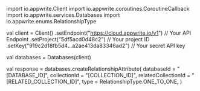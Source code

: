 import io.appwrite.Client
import io.appwrite.coroutines.CoroutineCallback
import io.appwrite.services.Databases
import io.appwrite.enums.RelationshipType

val client = Client()
    .setEndpoint("https://cloud.appwrite.io/v1") // Your API Endpoint
    .setProject("5df5acd0d48c2") // Your project ID
    .setKey("919c2d18fb5d4...a2ae413da83346ad2") // Your secret API key

val databases = Databases(client)

val response = databases.createRelationshipAttribute(
    databaseId = "[DATABASE_ID]",
    collectionId = "[COLLECTION_ID]",
    relatedCollectionId = "[RELATED_COLLECTION_ID]",
    type =  RelationshipType.ONE_TO_ONE,
)
